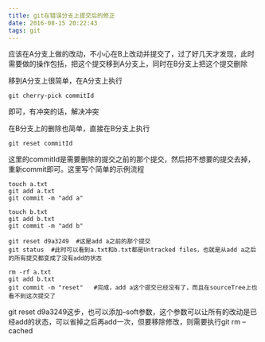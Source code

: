 ```yaml
---
title: git在错误分支上提交后的修正
date: 2016-08-15 20:22:43
tags: git
---
```


应该在A分支上做的改动，不小心在B上改动并提交了，过了好几天才发现，此时需要做的操作包括，把这个提交移到A分支上，同时在B分支上把这个提交删除

移到A分支上很简单，在A分支上执行

```
git cherry-pick commitId
```

即可，有冲突的话，解决冲突

在B分支上的删除也简单，直接在B分支上执行

```
git reset commitId
```

这里的commitId是需要删除的提交之前的那个提交，然后把不想要的提交去掉，重新commit即可。这里写个简单的示例流程

```
touch a.txt
git add a.txt
git commit -m "add a"

touch b.txt
git add b.txt
git commit -m "add b"

git reset d9a3249  #这是add a之前的那个提交
git status  #此时可以看到a.txt和b.txt都是Untracked files，也就是从add a之后的所有提交都变成了没有add的状态

rm -rf a.txt
git add b.txt
git commit -m "reset"	#完成，add a这个提交已经没有了，而且在sourceTree上也看不到这次提交了
```

git reset d9a3249这步，也可以添加–soft参数，这个参数可以让所有的改动是已经add的状态，可以省掉之后再add一次，但要移除修改，则需要执行git rm –cached